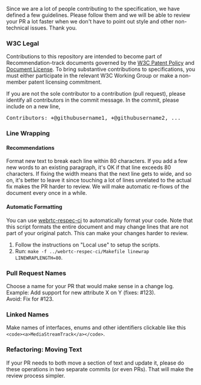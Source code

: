 Since we are a lot of people contributing to the specification, we have defined a few guidelines. Please follow them and we will be able to review your PR a lot faster when we don't have to point out style and other non-technical issues. Thank you.

### W3C Legal
Contributions to this repository are intended to become part of Recommendation-track documents governed by the
[W3C Patent Policy](http://www.w3.org/Consortium/Patent-Policy-20040205/) and
[Document License](http://www.w3.org/Consortium/Legal/copyright-documents). To bring substantive contributions to specifications, you must either participate
in the relevant W3C Working Group or make a non-member patent licensing commitment.

If you are not the sole contributor to a contribution (pull request), please identify all contributors in the 
commit message. In the commit, please include on a new line,
<pre>Contributors: +@githubusername1, +@githubusername2, ...</pre>

### Line Wrapping

#### Recommendations
Format new text to break each line within 80 characters. If you add a few new words to an existing paragraph, it's OK if that line exceeds 80 characters. If fixing the width means that the next line gets to wide, and so on, it's better to leave it since touching a lot of lines unrelated to the actual fix makes the PR harder to review. We will make automatic re-flows of the document every once in a while.

#### Automatic Formatting
You can use [webrtc-respec-ci](https://github.com/w3c/webrtc-respec-ci) to automatically format your code. Note that this script formats the entire document and may change lines that are not part of your original patch. This can make your changes harder to review.

1. Follow the instructions on "Local use" to setup the scripts.
2. Run: ```make -f ../webrtc-respec-ci/Makefile linewrap LINEWRAPLENGTH=80```.

### Pull Request Names
Choose a name for your PR that would make sense in a change log.  
Example: Add support for new attribute X on Y (fixes: #123).  
Avoid: Fix for #123.

### Linked Names
Make names of interfaces, enums and other identifiers clickable like this ```<code><a>MediaStreamTrack</a></code>```.

### Refactoring: Moving Text
If your PR needs to both move a section of text and update it, please do these operations in two separate commits (or even PRs). That will make the review process simpler.
